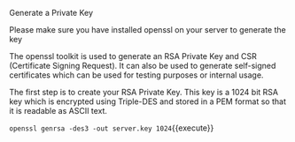 Generate a Private Key

Please make sure you have installed openssl on your server to generate the key

The openssl toolkit is used to generate an RSA Private Key and CSR (Certificate Signing Request). It can also be used to generate self-signed certificates which can be used for testing purposes or internal usage.

The first step is to create your RSA Private Key. This key is a 1024 bit RSA key which is encrypted using Triple-DES and stored in a PEM format so that it is readable as ASCII text.


`openssl genrsa -des3 -out server.key 1024`{{execute}}

